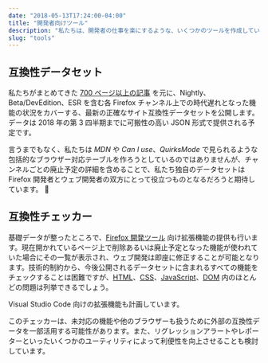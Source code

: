 ```yaml
---
date: "2018-05-13T17:24:00-04:00"
title: "開発者向けツール"
description: "私たちは、開発者の仕事を楽にするような、いくつかのツールを作成しています。"
slug: "tools"
---
```

## 互換性データセット

私たちがまとめてきた [700 ページ以上の記事](https://www.fxsitecompat.com/ja/docs/) を元に、Nightly、Beta/DevEdition、ESR を含む各 Firefox チャンネル上での時代遅れとなった機能の状況をカバーする、最新の正確なサイト互換性データセットを公開します。データは 2018 年の第 3 四半期までに可搬性の高い JSON 形式で提供される予定です。

言うまでもなく、私たちは *MDN* や *Can I use*、*QuirksMode* で見られるような包括的なブラウザー対応テーブルを作ろうとしているのではありませんが、チャンネルごとの廃止予定の詳細を含めることで、私たち独自のデータセットは Firefox 開発者とウェブ開発者の双方にとって役立つものとなるだろうと期待しています。

## 互換性チェッカー

基礎データが整ったところで、[Firefox 開発ツール](https://developer.mozilla.org/docs/Tools) 向け拡張機能の提供も行います。現在開かれているページ上で削除あるいは廃止予定となった機能が使われていた場合にその一覧が表示され、ウェブ開発は即座に修正することが可能となります。技術的制約から、今後公開されるデータセットに含まれるすべての機能をチェックすることは困難ですが、[HTML](https://www.fxsitecompat.com/ja/categories/html/)、[CSS](https://www.fxsitecompat.com/ja/categories/css/)、[JavaScript](https://www.fxsitecompat.com/ja/categories/javascript/)、[DOM](https://www.fxsitecompat.com/ja/categories/dom/) 内のほとんどの問題は列挙できるでしょう。

Visual Studio Code 向けの拡張機能も計画しています。

このチェッカーは、未対応の機能や他のブラウザーも扱うために外部の互換性データを一部活用する可能性があります。また、リグレッションアラートやレポーターといったいくつかのユーティリティによって利便性を向上させることも検討しています。
